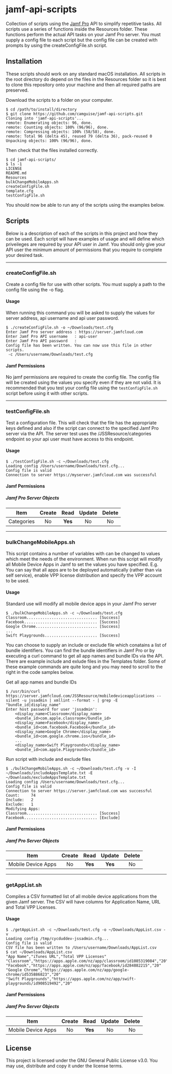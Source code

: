 # jamf-api-scripts

Collection of scripts using the [Jamf Pro](https://www.jamf.com/products/jamf-pro/) API to simplify repetitive tasks. All scripts use a series of functions inside the Resources folder. These functions perform the actual API tasks on your Jamf Pro server. You must supply a config file to each script but the config file can be created with prompts by using the createConfigFile.sh script.

## Installation
These scripts should work on any standard macOS installation. All scripts in the root directory do depend on the files in the Resources folder so it is best to clone this repository onto your machine and then all required paths are preserved.

Download the scripts to a folder on your computer.
```console
$ cd /path/to/install/directory
$ git clone https://github.com/camguise/jamf-api-scripts.git
Cloning into 'jamf-api-scripts'...
remote: Enumerating objects: 96, done.
remote: Counting objects: 100% (96/96), done.
remote: Compressing objects: 100% (58/58), done.
remote: Total 96 (delta 45), reused 79 (delta 36), pack-reused 0
Unpacking objects: 100% (96/96), done.
```
Then check that the files installed correctly.
```console
$ cd jamf-api-scripts/
$ ls -1
LICENSE
README.md
Resources
bulkChangeMobileApps.sh
createConfigFile.sh
template.cfg
testConfigFile.sh
```
You should now be able to run any of the scripts using the examples below.

## Scripts
Below is a description of each of the scripts in this project and how they can be used. Each script will have examples of usage and will define which priveileges are required by your API user in Jamf. You should only give your API user the minimum amount of permissions that you require to complete your desired task.

---

### createConfigFile.sh
Create a config file for use with other scripts. You must supply a path to the config file using the -o flag.
#### Usage
When running this command you will be asked to supply the values for server address, api username and api user password.
```console
$ ./createConfigFile.sh -o ~/Downloads/test.cfg
Enter Jamf Pro server address : https://server.jamfcloud.com
Enter Jamf Pro API username   : api-user
Enter Jamf Pro API password   : 
Config file has been written. You can now use this file in other scripts.
 -c /Users/username/Downloads/test.cfg
```
#### Jamf Permissions
No jamf permissions are required to create the config file. The config file will be created using the values you specify even if they are not valid. It is recommended that you test your config file using the `testConfigFile.sh` script before using it with other scripts.

---

### testConfigFile.sh
Test a configuration file. This will check that the file has the appropriate keys defined and also if the script can connect to the specified Jamf Pro server via the API. The server test uses the /JSSResource/categories endpoint so your api user must have access to this endpoint.

#### Usage
```console
$ ./testConfigFile.sh -c ~/Downloads/test.cfg
Loading config /Users/username/Downloads/test.cfg...
Config file is valid
Connection to server https://myserver.jamfcloud.com was successful
```
#### Jamf Permissions
##### Jamf Pro Server Objects
| Item       | Create | Read     | Update | Delete |
| ---------- |:------:|:--------:|:------:|:------:|
| Categories | No     | **Yes**  | No     | No     |

---

### bulkChangeMobileApps.sh
This script contains a number of variables with can be changed to values which meet the needs of the environment. When run this script will modify all Mobile Device Apps in Jamf to set the values you have specified. E.g. You can say that all apps are to be deployed automatically (rather than via self service), enable VPP license distribution and specify the VPP account to be used.

#### Usage
Standard use will modify all mobile device apps in your Jamf Pro server
```console
$ ./bulkChangeMobileApps.sh -c ~/Downloads/test.cfg
Classroom............................... [Success]
Facebook................................ [Success]
Google Chrome........................... [Success]
...
Swift Playgrounds....................... [Success]
```
You can choose to supply an include or exclude file which conatains a list of bundle identifiers. You can find the bundle identifiers in Jamf Pro or by executing a curl command to get all app names and bundle IDs via the API. There are example include and exlude files in the Templates folder. Some of these example commands are quite long and you may need to scroll to the right in the code samples below.

Get all app names and bundle IDs
```console
$ /usr/bin/curl https://server.jamfcloud.com/JSSResource/mobiledeviceapplications --silent -u jssadmin | xmllint --format - | grep -E "bundle_id|display_name"
Enter host password for user 'jssadmin': 
    <display_name>Classroom</display_name>
    <bundle_id>com.apple.classroom</bundle_id>
    <display_name>Facebook</display_name>
    <bundle_id>com.facebook.Facebook</bundle_id>
    <display_name>Google Chrome</display_name>
    <bundle_id>com.google.chrome.ios</bundle_id>
    ...
    <display_name>Swift Playgrounds</display_name>
    <bundle_id>com.apple.Playgrounds</bundle_id>
```
Run script with include and exclude files
```console
$ ./bulkChangeMobileApps.sh -c ~/Downloads/test.cfg -v -I ~/Downloads/includeAppsTemplate.txt -E ~/Downloads/excludeAppsTemplate.txt
Loading config /Users/username/Downloads/test.cfg...
Config file is valid
Connection to server https://server.jamfcloud.com was successful
Count:     74
Include:   2
Exclude:   1
Modifying Apps:
Classroom............................... [Success]
Facebook................................ [Exclude]
```

#### Jamf Permissions
##### Jamf Pro Server Objects
| Item               | Create | Read     | Update  | Delete |
| ------------------ |:------:|:--------:|:-------:|:------:|
| Mobile Device Apps | No     | **Yes**  | **Yes** | No     |

---

### getAppList.sh
Compiles a CSV formatted list of all mobile device applications from the given Jamf server. The CSV will have columns for Application Name, URL and Total VPP Licenses.

#### Usage
```console
$ ./getAppList.sh -c ~/Downloads/test.cfg -o ~/Downloads/AppList.csv -v
Loading config /tmp/cycduddev-jssadmin.cfg...
Config file is valid
CSV file has been written to /Users/username/Downloads/AppList.csv
$ cat ~/Downloads/AppList.csv
"App Name","iTunes URL","Total VPP Licenses"
"Classroom","https://apps.apple.com/nz/app/classroom/id1085319084","20"
"Facebook","https://apps.apple.com/nz/app/facebook/id284882215","20"
"Google Chrome","https://apps.apple.com/nz/app/google-chrome/id535886823","20"
"Swift Playgrounds","https://apps.apple.com/nz/app/swift-playgrounds/id908519492","20"
```
#### Jamf Permissions
##### Jamf Pro Server Objects
| Item               | Create | Read     | Update | Delete |
| ------------------ |:------:|:--------:|:------:|:------:|
| Mobile Device Apps | No     | **Yes**  | No     | No     |

## License
This project is licensed under the GNU General Public License v3.0. You may use, distribute and copy it under the license terms.
